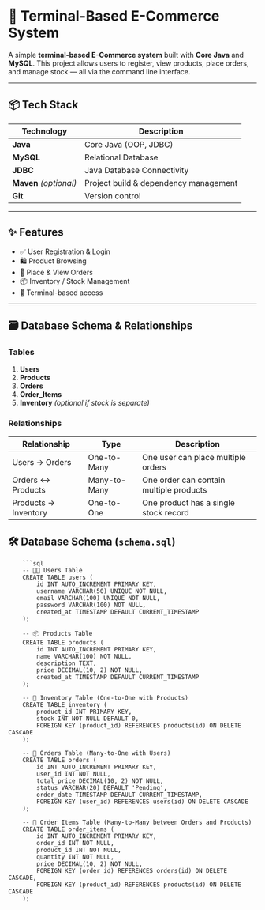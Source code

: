 # 🛒 Terminal-Based E-Commerce System

A simple **terminal-based E-Commerce system** built with **Core Java** and **MySQL**. This project allows users to register, view products, place orders, and manage stock — all via the command line interface.

---

## 📦 Tech Stack

| Technology     | Description                        |
|----------------|------------------------------------|
| **Java**       | Core Java (OOP, JDBC)              |
| **MySQL**      | Relational Database                |
| **JDBC**       | Java Database Connectivity         |
| **Maven** *(optional)* | Project build & dependency management |
| **Git**        | Version control                    |

---

## ✨ Features

- ✅ User Registration & Login  
- 🛍️ Product Browsing  
- 🧾 Place & View Orders  
- 📦 Inventory / Stock Management  
- 🔐 Terminal-based access  

---

## 🗃️ Database Schema & Relationships

### Tables

1. **Users**
2. **Products**
3. **Orders**
4. **Order_Items**
5. **Inventory** *(optional if stock is separate)*

### Relationships

| Relationship        | Type         | Description                                |
|---------------------|--------------|--------------------------------------------|
| Users → Orders      | One-to-Many  | One user can place multiple orders         |
| Orders ↔ Products   | Many-to-Many | One order can contain multiple products    |
| Products → Inventory| One-to-One   | One product has a single stock record      |

## 🛠️ Database Schema (`schema.sql`)

        ```sql
        -- 🧑‍💼 Users Table
        CREATE TABLE users (
            id INT AUTO_INCREMENT PRIMARY KEY,
            username VARCHAR(50) UNIQUE NOT NULL,
            email VARCHAR(100) UNIQUE NOT NULL,
            password VARCHAR(100) NOT NULL,
            created_at TIMESTAMP DEFAULT CURRENT_TIMESTAMP
        );
        
        -- 📦 Products Table
        CREATE TABLE products (
            id INT AUTO_INCREMENT PRIMARY KEY,
            name VARCHAR(100) NOT NULL,
            description TEXT,
            price DECIMAL(10, 2) NOT NULL,
            created_at TIMESTAMP DEFAULT CURRENT_TIMESTAMP
        );
        
        -- 🧮 Inventory Table (One-to-One with Products)
        CREATE TABLE inventory (
            product_id INT PRIMARY KEY,
            stock INT NOT NULL DEFAULT 0,
            FOREIGN KEY (product_id) REFERENCES products(id) ON DELETE CASCADE
        );
        
        -- 🧾 Orders Table (Many-to-One with Users)
        CREATE TABLE orders (
            id INT AUTO_INCREMENT PRIMARY KEY,
            user_id INT NOT NULL,
            total_price DECIMAL(10, 2) NOT NULL,
            status VARCHAR(20) DEFAULT 'Pending',
            order_date TIMESTAMP DEFAULT CURRENT_TIMESTAMP,
            FOREIGN KEY (user_id) REFERENCES users(id) ON DELETE CASCADE
        );
        
        -- 📑 Order Items Table (Many-to-Many between Orders and Products)
        CREATE TABLE order_items (
            id INT AUTO_INCREMENT PRIMARY KEY,
            order_id INT NOT NULL,
            product_id INT NOT NULL,
            quantity INT NOT NULL,
            price DECIMAL(10, 2) NOT NULL,
            FOREIGN KEY (order_id) REFERENCES orders(id) ON DELETE CASCADE,
            FOREIGN KEY (product_id) REFERENCES products(id) ON DELETE CASCADE
        );


